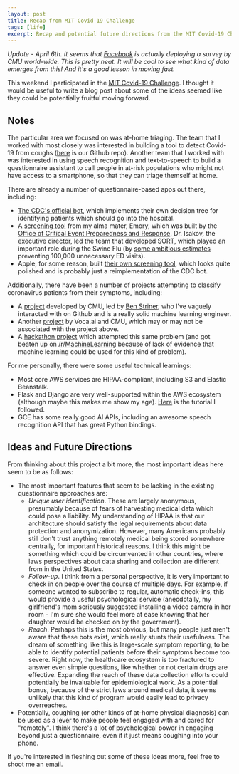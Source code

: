 ```yaml
---
layout: post
title: Recap from MIT Covid-19 Challenge
tags: [life]
excerpt: Recap and potential future directions from the MIT Covid-19 Challenge.
---
```


*Update - April 6th. It seems that [Facebook][zuck-facebook] is actually deploying a survey by CMU world-wide. This is pretty neat. It will be cool to see what kind of data emerges from this! And it's a good lesson in moving fast.*

This weekend I participated in the [MIT Covid-19 Challenge][challenge-link]. I thought it would be useful to write a blog post about some of the ideas seemed like they could be potentially fruitful moving forward.

## Notes

The particular area we focused on was at-home triaging. The team that I worked with most closely was interested in building a tool to detect Covid-19 from coughs ([here][github-link] is our Github repo). Another team that I worked with was interested in using speech recognition and text-to-speech to build a questionnaire assistant to call people in at-risk populations who might not have access to a smartphone, so that they can triage themself at home.

There are already a number of questionnaire-based apps out there, including:

- [The CDC's official bot][cdc-bot], which implements their own decision tree for identifying patients which should go into the hospital.
- A [screening tool][emory-checker] from my alma mater, Emory, which was built by the [Office of Critical Event Preparedness and Response][emory-critical-prep]. Dr. Isakov, the executive director, led the team that developed SORT, which played an important role during the Swine Flu (by [some ambitious estimates][sort-paper] preventing 100,000 unnecessary ED visits).
- Apple, for some reason, built [their own screening tool][apple-bot], which looks quite polished and is probably just a reimplementation of the CDC bot.

Additionally, there have been a number of projects attempting to classify coronavirus patients from their symptoms, including:

- A [project][cmu-checker] developed by CMU, led by [Ben Striner][ben-striner], who I've vaguely interacted with on Github and is a really solid machine learning engineer.
- Another [project][voca-ai] by Voca.ai and CMU, which may or may not be associated with the project above.
- A [hackathon project][cough-detect-hack] which attempted this same problem (and got beaten up on [/r/MachineLearning][cough-detect-hack-reddit] because of lack of evidence that machine learning could be used for this kind of problem).

For me personally, there were some useful technical learnings:

- Most core AWS services are HIPAA-compliant, including S3 and Elastic Beanstalk.
- Flask and Django are very well-supported within the AWS ecosystem (although maybe this makes me show my age). [Here][aws-flask] is the tutorial I followed.
- GCE has some really good AI APIs, including an awesome speech recognition API that has great Python bindings.

## Ideas and Future Directions

From thinking about this project a bit more, the most important ideas here seem to be as follows:

- The most important features that seem to be lacking in the existing questionnaire approaches are:
  - *Unique user identification*. These are largely anonymous, presumably because of fears of harvesting medical data which could pose a liability. My understanding of HIPAA is that our architecture should satisfy the legal requirements about data protection and anonymization. However, many Americans probably still don't trust anything remotely medical being stored somewhere centrally, for important historical reasons. I think this might be something which could be circumvented in other countries, where laws perspectives about data sharing and collection are different from in the United States.
  - *Follow-up*. I think from a personal perspective, it is very important to check in on people over the course of multiple days. For example, if someone wanted to subscribe to regular, automatic check-ins, this would provide a useful psychological service (anecdotally, my girlfriend's mom seriously suggested installing a video camera in her room - I'm sure she would feel more at ease knowing that her daughter would be checked on by the government).
  - *Reach*. Perhaps this is the most obvious, but many people just aren't aware that these bots exist, which really stunts their usefulness. The dream of something like this is large-scale symptom reporting, to be able to identify potential patients before their symptoms become too severe. Right now, the healthcare ecosystem is too fractured to answer even simple questions, like whether or not certain drugs are effective. Expanding the reach of these data collection efforts could potentially be invaluable for epidemiological work. As a potential bonus, because of the strict laws around medical data, it seems unlikely that this kind of program would easily lead to privacy overreaches.
- Potentially, coughing (or other kinds of at-home physical diagnosis) can be used as a lever to make people feel engaged with and cared for "remotely". I think there's a lot of psychological power in engaging beyond just a questionnaire, even if it just means coughing into your phone.

If you're interested in fleshing out some of these ideas more, feel free to shoot me an email.

[challenge-link]: https://covid19challenge.mit.edu/
[github-link]: https://github.com/codekansas/covid-cough-prediction
[aws-flask]: https://docs.aws.amazon.com/elasticbeanstalk/latest/dg/create-deploy-python-flask.html
[emory-checker]: https://c19check.com/
[voca-ai]: https://voca.ai/corona-virus/
[cmu-checker]: https://futurism.com/neoscope/new-app-detects-covid19-voice
[cdc-bot]: https://covid19healthbot.cdc.gov/
[apple-bot]: https://www.apple.com/covid19/
[emory-critical-prep]: https://emergency.emory.edu/about/team/index.html
[sort-paper]: https://www.ncbi.nlm.nih.gov/pmc/articles/PMC7115325/
[ben-striner]: https://github.com/bstriner
[cough-detect-hack]: https://devpost.com/software/detect-now
[cough-detect-hack-reddit]: https://www.reddit.com/r/MachineLearning/comments/frf02x/p_covid19_cough_detection_model_deep_learning/
[zuck-facebook]: https://www.facebook.com/zuck
